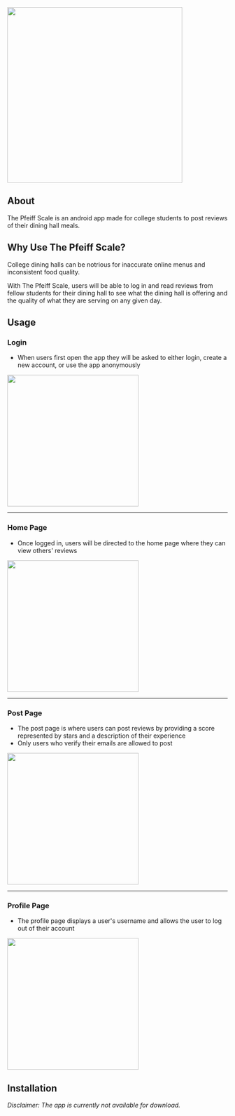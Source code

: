 <img src="https://github.com/user-attachments/assets/7ec1f517-a212-4e1c-a58b-471276145dc3" width="400" />

## About
The Pfeiff Scale is an android app made for college students to post reviews of their dining hall meals.

## Why Use The Pfeiff Scale?
College dining halls can be notrious for inaccurate online menus and inconsistent food quality. 

With The Pfeiff Scale, users will be able to log in and read reviews from fellow students for their dining hall to see what the dining hall is offering and the quality of what they are serving on any given day.

## Usage
### Login
- When users first open the app they will be asked to either login, create a new account, or use the app anonymously

<img src="https://github.com/user-attachments/assets/101c268d-4f9a-4ff2-910e-c805e173b27f" width="300" />

---

### Home Page
- Once logged in, users will be directed to the home page where they can view others' reviews
  
<img src="https://github.com/user-attachments/assets/71dcc51f-4e60-4f0b-9999-3c06e8d3b8d0" width="300" />

---

### Post Page
- The post page is where users can post reviews by providing a score represented by stars and a description of their experience
- Only users who verify their emails are allowed to post

<img src="https://github.com/user-attachments/assets/a40fce88-146d-4c91-9bbe-dd3bcf29454d" width="300" />

---

### Profile Page
- The profile page displays a user's username and allows the user to log out of their account

<img src="https://github.com/user-attachments/assets/fb9154f5-cbc6-4b2e-8848-27de8d20c032" width="300" />

## Installation
*Disclaimer: The app is currently not available for download.*
